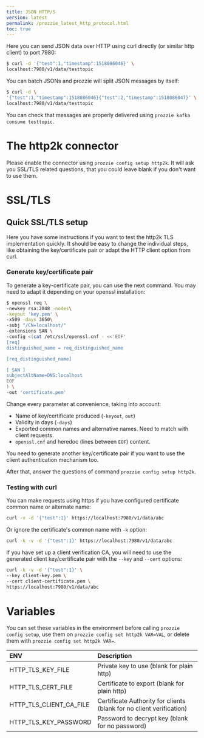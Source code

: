 ```yaml
---
title: JSON HTTP/S
version: latest
permalink: /prozzie_latest_http_protocol.html
toc: true
---
```


Here you can send JSON data over HTTP using curl directly (or similar http
client) to port 7980:

```bash
$ curl -d '{"test":1,"timestamp":1518086046}' \
localhost:7980/v1/data/testtopic
```

You can batch JSONs and prozzie will split JSON messages by itself:

```bash
$ curl -d \
'{"test":1,"timestamp":1518086046}{"test":2,"timestamp":1518086047}' \
localhost:7980/v1/data/testtopic
```

You can check that messages are properly delivered using
`prozzie kafka consume testtopic`.

# The http2k connector

Please enable the connector using `prozzie config setup http2k`. It will ask
you SSL/TLS related questions, that you could leave blank if you don't want to
use them.

# SSL/TLS

## Quick SSL/TLS setup

Here you have some instructions if you want to test the http2k TLS
implementation quickly. It should be easy to change the individual steps, like
obtaining the key/certificate pair or adapt the HTTP client option from curl.

### Generate key/certificate pair

To generate a key-certificate pair, you can use the next command. You may need
to adapt it depending on your openssl installation:

```bash
$ openssl req \
-newkey rsa:2048 -nodes\
-keyout 'key.pem' \
-x509 -days 3650\
-subj "/CN=localhost/"
-extensions SAN \
-config <(cat /etc/ssl/openssl.cnf - <<'EOF'
[req]
distinguished_name = req_distinguished_name

[req_distinguished_name]

[ SAN ]
subjectAltName=DNS:localhost
EOF
) \
-out 'certificate.pem'
```

Change every parameter at convenience, taking into account:

- Name of key/certificate produced (`-keyout`, `out`)
- Validity in days (`-days`)
- Exported common names and alternative names. Need to match with client
  requests.
- `openssl.cnf` and heredoc (lines between `EOF`) content.

You need to generate another key/certificate pair if you want to use the
client authentication mechanism too.

After that, answer the questions of command `prozzie config setup http2k`.

### Testing with curl

You can make requests using https if you have configured certificate common
name or alternate name:

```bash
curl -v -d '{"test":1}' https://localhost:7980/v1/data/abc
```

Or ignore the certificate's common name with `-k` option:

```bash
curl -k -v -d '{"test":1}' https://localhost:7980/v1/data/abc
```

If you have set up a client verification CA, you will need to use the generated
client key/certificate pair with the `--key` and `--cert` options:

```bash
curl -k -v -d '{"test":1}' \
--key client-key.pem \
--cert client-certificate.pem \
https://localhost:7980/v1/data/abc
```

# Variables

You can set these variables in the environment before calling
`prozzie config setup`, use them on `prozzie config set http2k VAR=VAL`, or delete them with `prozzie config set http2k VAR=`.

|ENV|Description|
|:-|:-|
|HTTP_TLS_KEY_FILE|Private key to use (blank for plain http)|
|HTTP_TLS_CERT_FILE|Certificate to export (blank for plain http)|
|HTTP_TLS_CLIENT_CA_FILE|Certificate Authority for clients (blank for no client verification)|
|HTTP_TLS_KEY_PASSWORD|Password to decrypt key (blank for no password)|
